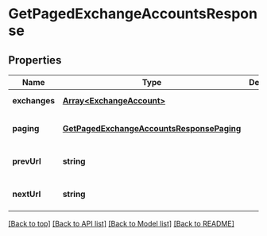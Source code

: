 # GetPagedExchangeAccountsResponse

## Properties

|Name | Type | Description | Notes|
|------------ | ------------- | ------------- | -------------|
|**exchanges** | [**Array&lt;ExchangeAccount&gt;**](ExchangeAccount.md) |  | [default to undefined]|
|**paging** | [**GetPagedExchangeAccountsResponsePaging**](GetPagedExchangeAccountsResponsePaging.md) |  | [optional] [default to undefined]|
|**prevUrl** | **string** |  | [optional] [default to undefined]|
|**nextUrl** | **string** |  | [optional] [default to undefined]|




[[Back to top]](#) [[Back to API list]](../../README.md#documentation-for-api-endpoints) [[Back to Model list]](../../README.md#documentation-for-models) [[Back to README]](../../README.md)

